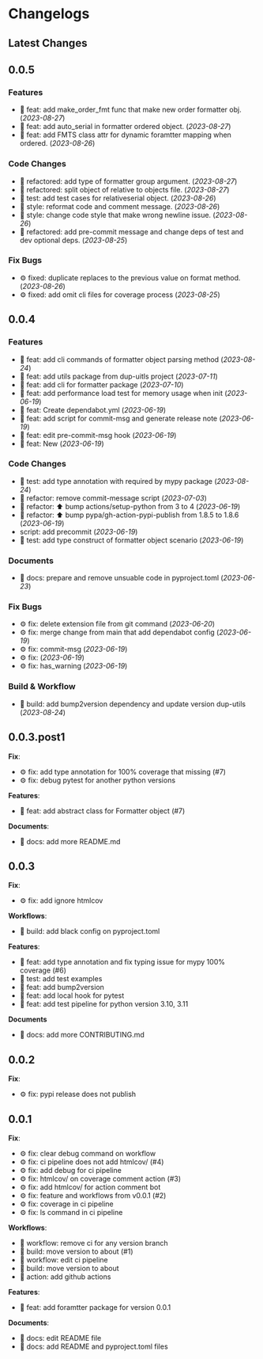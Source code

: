 # Changelogs

## Latest Changes

## 0.0.5

### Features

- :dart: feat: add make_order_fmt func that make new order formatter obj. (_2023-08-27_)
- :dart: feat: add auto_serial in formatter ordered object. (_2023-08-27_)
- :dart: feat: add FMTS class attr for dynamic foramtter mapping when ordered. (_2023-08-26_)

### Code Changes

- :construction: refactored: add type of formatter group argument. (_2023-08-27_)
- :construction: refactored: split object of relative to objects file. (_2023-08-27_)
- :test_tube: test: add test cases for relativeserial object. (_2023-08-26_)
- :art: style: reformat code and comment message. (_2023-08-26_)
- :art: style: change code style that make wrong newline issue. (_2023-08-26_)
- :construction: refactored: add pre-commit message and change deps of test and dev optional deps. (_2023-08-25_)

### Fix Bugs

- :gear: fixed: duplicate replaces to the previous value on format method. (_2023-08-26_)
- :gear: fixed: add omit cli files for coverage process (_2023-08-25_)

## 0.0.4

### Features

- :dart: feat: add cli commands of formatter object parsing method (_2023-08-24_)
- :dart: feat: add utils package from dup-uitls project (_2023-07-11_)
- :dart: feat: add cli for formatter package (_2023-07-10_)
- :dart: feat: add performance load test for memory usage when init (_2023-06-19_)
- :dart: feat: Create dependabot.yml (_2023-06-19_)
- :dart: feat: add script for commit-msg and generate release note (_2023-06-19_)
- :dart: feat: edit pre-commit-msg hook (_2023-06-19_)
- :dart: feat: New (_2023-06-19_)

### Code Changes

- :test_tube: test: add type annotation with required by mypy package (_2023-08-24_)
- :construction: refactor: remove commit-message script (_2023-07-03_)
- :construction: refactor: ⬆ bump actions/setup-python from 3 to 4 (_2023-06-19_)
- :construction: refactor: ⬆ bump pypa/gh-action-pypi-publish from 1.8.5 to 1.8.6 (_2023-06-19_)
- script: add precommit (_2023-06-19_)
- :test_tube: test: add type construct of formatter object scenario (_2023-06-19_)

### Documents

- :page_facing_up: docs: prepare and remove unsuable code in pyproject.toml (_2023-06-23_)

### Fix Bugs

- :gear: fix: delete extension file from git command (_2023-06-20_)
- :gear: fix: merge change from main that add dependabot config (_2023-06-19_)
- :gear: fix: commit-msg (_2023-06-19_)
- :gear: fix:  (_2023-06-19_)
- :gear: fix: has_warning (_2023-06-19_)

### Build & Workflow

- :toolbox: build: add bump2version dependency and update version dup-utils (_2023-08-24_)

## 0.0.3.post1

**Fix**:

- :gear: fix: add type annotation for 100% coverage that missing (#7)
- :gear: fix: debug pytest for another python versions

**Features**:

- :dart: feat: add abstract class for Formatter object (#7)

**Documents**:

- :page_facing_up: docs: add more README.md

## 0.0.3

**Fix**:

- :gear: fix: add ignore htmlcov

**Workflows**:

- :toolbox: build: add black config on pyproject.toml

**Features**:

- :dart: feat: add type annotation and fix typing issue for mypy 100% coverage (#6)
- :dart: test: add test examples
- :dart: feat: add bump2version
- :dart: feat: add local hook for pytest
- :dart: feat: add test pipeline for python version 3.10, 3.11

**Documents**

- :page_facing_up: docs: add more CONTRIBUTING.md

## 0.0.2

**Fix**:

- :gear: fix: pypi release does not publish

## 0.0.1

**Fix**:

- :gear: fix: clear debug command on workflow
- :gear: fix: ci pipeline does not add htmlcov/ (#4)
- :gear: fix: add debug for ci pipeline
- :gear: fix: htmlcov/ on coverage comment action (#3)
- :gear: fix: add htmlcov/ for action comment bot
- :gear: fix: feature and workflows from v0.0.1 (#2)
- :gear: fix: coverage in ci pipeline
- :gear: fix: ls command in ci pipeline

**Workflows**:

- :toolbox: workflow: remove ci for any version branch
- :toolbox: build: move version to about (#1)
- :toolbox: workflow: edit ci pipeline
- :toolbox: build: move version to about
- :toolbox: action: add github actions

**Features**:

- :dart: feat: add foramtter package for version 0.0.1

**Documents**:

- :page_facing_up: docs: edit README file
- :page_facing_up: docs: add README and pyproject.toml files
